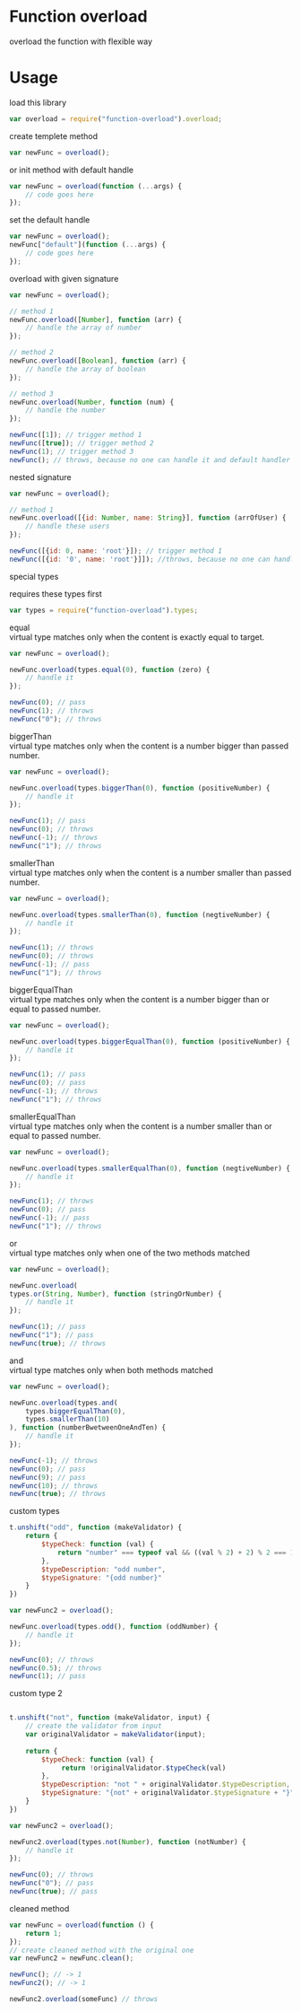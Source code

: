 Function overload
===================

overload the function with flexible way

Usage
===================

load this library
```javascript
var overload = require("function-overload").overload;
```

create templete method
```javascript
var newFunc = overload();
```

or init method with default handle
```javascript
var newFunc = overload(function (...args) {
    // code goes here
});
```

set the default handle
```javascript
var newFunc = overload();
newFunc["default"](function (...args) {
    // code goes here
});
```

overload with given signature
```javascript
var newFunc = overload();

// method 1
newFunc.overload([Number], function (arr) {
    // handle the array of number
});

// method 2
newFunc.overload([Boolean], function (arr) {
    // handle the array of boolean
});

// method 3
newFunc.overload(Number, function (num) {
    // handle the number
});

newFunc([1]); // trigger method 1
newFunc([true]); // trigger method 2
newFunc(1); // trigger method 3
newFunc(); // throws, because no one can handle it and default handler does no exist
```

nested signature
```javascript
var newFunc = overload();

// method 1
newFunc.overload([{id: Number, name: String}], function (arrOfUser) {
    // handle these users
});

newFunc([{id: 0, name: 'root'}]); // trigger method 1
newFunc([{id: '0', name: 'root'}]]); //throws, because no one can handle it
```

special types

requires these types first
```javascript
var types = require("function-overload").types;
```

equal
<br>
virtual type matches only when the content is exactly equal to target.
```javascript
var newFunc = overload();

newFunc.overload(types.equal(0), function (zero) {
    // handle it
});

newFunc(0); // pass
newFunc(1); // throws
newFunc("0"); // throws
```

biggerThan
<br>
virtual type matches only when the content is a number bigger than passed number.
```javascript
var newFunc = overload();

newFunc.overload(types.biggerThan(0), function (positiveNumber) {
    // handle it
});

newFunc(1); // pass
newFunc(0); // throws
newFunc(-1); // throws
newFunc("1"); // throws
```

smallerThan
<br>
virtual type matches only when the content is a number smaller than passed number.
```javascript
var newFunc = overload();

newFunc.overload(types.smallerThan(0), function (negtiveNumber) {
    // handle it
});

newFunc(1); // throws
newFunc(0); // throws
newFunc(-1); // pass
newFunc("1"); // throws
```

biggerEqualThan
<br>
virtual type matches only when the content is a number bigger than or equal to passed number.
```javascript
var newFunc = overload();

newFunc.overload(types.biggerEqualThan(0), function (positiveNumber) {
    // handle it
});

newFunc(1); // pass
newFunc(0); // pass
newFunc(-1); // throws
newFunc("1"); // throws
```

smallerEqualThan
<br>
virtual type matches only when the content is a number smaller than or equal to passed number.
```javascript
var newFunc = overload();

newFunc.overload(types.smallerEqualThan(0), function (negtiveNumber) {
    // handle it
});

newFunc(1); // throws
newFunc(0); // pass
newFunc(-1); // pass
newFunc("1"); // throws
```

or
<br>
virtual type matches only when one of the two methods matched
```javascript
var newFunc = overload();

newFunc.overload(
types.or(String, Number), function (stringOrNumber) {
    // handle it
});

newFunc(1); // pass
newFunc("1"); // pass
newFunc(true); // throws
```

and
<br>
virtual type matches only when both methods matched
```javascript
var newFunc = overload();

newFunc.overload(types.and(
    types.biggerEqualThan(0),
    types.smallerThan(10)
), function (numberBwetweenOneAndTen) {
    // handle it
});

newFunc(-1); // throws
newFunc(0); // pass
newFunc(9); // pass
newFunc(10); // throws
newFunc(true); // throws
```

custom types
```javascript
t.unshift("odd", function (makeValidator) {
    return {
        $typeCheck: function (val) {
            return "number" === typeof val && ((val % 2) + 2) % 2 === 1;
        },
        $typeDescription: "odd number",
        $typeSignature: "{odd number}"
    }
})

var newFunc2 = overload();

newFunc.overload(types.odd(), function (oddNumber) {
    // handle it
});

newFunc(0); // throws
newFunc(0.5); // throws
newFunc(1); // pass

```

custom type 2
```javascript

t.unshift("not", function (makeValidator, input) {
    // create the validator from input
    var originalValidator = makeValidator(input);
    
    return {
        $typeCheck: function (val) {
             return !originalValidator.$typeCheck(val)
        },
        $typeDescription: "not " + originalValidator.$typeDescription,
        $typeSignature: "{not" + originalValidator.$typeSignature + "}"
    }
})

var newFunc2 = overload();

newFunc2.overload(types.not(Number), function (notNumber) {
    // handle it
});

newFunc(0); // throws
newFunc("0"); // pass
newFunc(true); // pass
```

cleaned method
```javascript
var newFunc = overload(function () {
    return 1;
});
// create cleaned method with the original one
var newFunc2 = newFunc.clean();

newFunc(); // -> 1
newFunc2(); // -> 1

newFunc2.overload(someFunc) // throws
```